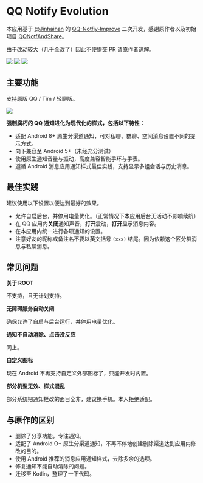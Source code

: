 # QQ Notify Evolution 

本应用基于 [@Jinhaihan](https://github.com/Jinhaihan) 的 [QQ-Notfiy-Improve](https://github.com/Jinhaihan/QQ-Notfiy-Improve) 二次开发，感谢原作者以及初始项目 [QQNotfAndShare](https://github.com/ekibun/QQNotfAndShare)。

由于改动较大（几乎全改了）因此不便提交 PR 请原作者谅解。

<a href="https://github.com/liangchenhe55/QQ-Notify-Evolution/releases"><img src="https://img.shields.io/github/release-pre/liangchenhe55/QQ-Notify-Evolution.svg?style=flat-square"></a>  <a target="_blank" href="https://www.coolapk.com/apk/249693"><img src="https://img.shields.io/badge/download-酷安网-green.svg?style=flat-square"></a>   <a href="https://github.com/liangchenhe55/QQ-Notify-Evolution/blob/master/LICENSE"><img src="https://img.shields.io/github/license/liangchenhe55/QQ-Notify-Evolution.svg?style=flat-square"></a>


## 主要功能

支持原版 QQ / Tim / 轻聊版。

![](https://i.loli.net/2019/11/26/arPE72UdlKsfe64.png)

**强制腐朽的 QQ 通知进化为现代化的样式，包括以下特性：**

- 适配 Android 8+ 原生分渠道通知，可对私聊、群聊、空间消息设置不同的提示方式。
- 向下兼容至 Android 5+（未经充分测试）
- 使用原生通知音量与振动，高度兼容智能手环与手表。
- 遵循 Android 消息应用通知样式最佳实践，支持显示多组会话与历史消息。

## 最佳实践

建议使用以下设置以便达到最好的效果。

- 允许自启后台，并停用电量优化。（正常情况下本应用后台无活动不影响续航）
- 在 QQ 应用内**关闭**通知声音，**打开**震动，**打开**显示消息内容。
- 在本应用内统一进行各项通知的设置。
- 注意好友的昵称或备注名不要以英文括号 `(xxx)` 结尾。因为依赖这个区分群消息与私聊消息。

## 常见问题

**关于 ROOT**

不支持，且无计划支持。

**无障碍服务自动关闭**

确保允许了自启与后台运行，并停用电量优化。

**通知不自动消除、点击没反应**

同上。

**自定义图标**

现在 Android 不再支持自定义外部图标了，只能开发时内置。

**部分机型无效、样式混乱**

部分系统把通知栏改的面目全非，建议换手机。本人拒绝适配。

## 与原作的区别

- 删除了分享功能，专注通知。
- 适配了 Android O+ 原生分渠道通知，不再不停地创建删除渠道达到应用内修改的目的。
- 使用 Android 推荐的消息应用通知样式，去除多余的选项。
- 修复通知不能自动清除的问题。
- 迁移至 Kotlin，整理了一下代码。